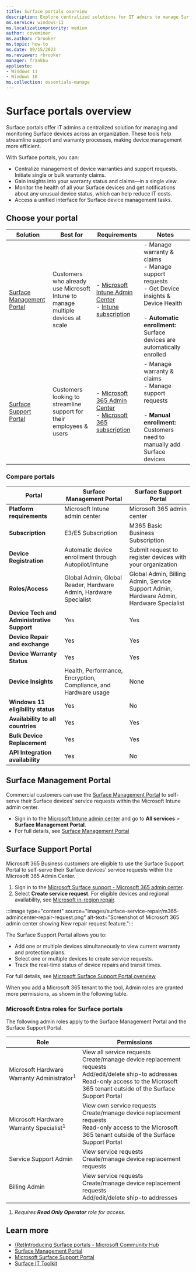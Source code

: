 ```yaml
---
title: Surface portals overview
description: Explore centralized solutions for IT admins to manage Surface devices at scale. Learn about the Surface Management Portal and Surface Support Portal, designed for efficient device monitoring, warranty management, and support requests.
ms.service: windows-11
ms.localizationpriority: medium
author: coveminer
ms.author: rbrooker
ms.topic: how-to
ms.date: 09/15/2023
ms.reviewer: rbrooker
manager: frankbu
appliesto:
- Windows 11
- Windows 10
ms.collection: essentials-manage
---
```


# Surface portals overview

Surface portals offer IT admins a centralized solution for managing and monitoring Surface devices across an organization. These tools help streamline support and warranty processes, making device management more efficient.

With Surface portals, you can:

- Centralize management of device warranties and support requests. Initiate single or bulk warranty claims.
- Gain insights into your warranty status and claims—in a single view.
- Monitor the health of all your Surface devices and get notifications about any unusual device status, which can help reduce IT costs.
- Access a unified interface for Surface device management tasks.

## Choose your portal

| Solution                                                                                                                              | Best for                                                                          | Requirements                                                                                             | Notes                                             |
| ----------------------------------------------------------------------------------------------------------------------------------- | --------------------------------------------------------------------------------- | -------------------------------------------------------------------------------------------------------- | ------------------------------------------------- |
| [Surface Management Portal](#surface-management-portal)                          | Customers who already use Microsoft Intune to manage multiple devices at scale | - [Microsoft Intune Admin Center](https://endpoint.microsoft.com/)<br>- [Intune subscription](https://www.microsoft.com/security/business/microsoft-intune-pricing)     | -  Manage warranty & claims <br>- Manage support requests<br>- Get Device insights & Device Health <br><br> - **Automatic enrollment:** Surface devices are automatically enrolled       |
| [Surface Support Portal](#surface-support-portal) | Customers looking to streamline support for their employees & users            | - [Microsoft 365 Admin Center](https://admin.microsoft.com/AdminPortal/)<br>- [Microsoft 365 subscription](/microsoft-365/commerce/try-or-buy-microsoft-365) | - Manage warranty & claims <br>- Manage support requests <br><br>- **Manual enrollment:** Customers need to manually add Surface devices 

### Compare portals

| Portal                         | Surface Management Portal                          | Surface Support Portal                               |
|-------------------------------------|----------------------------------------------------------|----------------------------------------------------------|
| **Platform requirements**           | Microsoft Intune admin center                            | Microsoft 365 admin center                               |
| **Subscription**                    | E3/E5 Subscription                                       | M365 Basic Business Subscription                         |
| **Device Registration**             | Automatic device enrollment through Autopilot/Intune     | Submit request to register devices with your organization |
| **Roles/Access**                    | Global Admin, Global Reader, Hardware Admin, Hardware Specialist | Global Admin, Billing Admin, Service Support Admin, Hardware Admin, Hardware Specialist |
| **Device Tech and Administrative Support** | Yes                                                  | Yes                                                      |
| **Device Repair and exchange**      | Yes                                                      | Yes                                                      |
| **Device Warranty Status**          | Yes                                                      | Yes                                                      |
| **Device Insights**                 | Health, Performance, Encryption, Compliance, and Hardware usage | None                                                     |
| **Windows 11 eligibility status**   | Yes                                                      | No                                                       |
| **Availability to all countries**   | Yes                                                      | Yes                                                      |
| **Bulk Device Replacement**         | Yes                                                      | Yes                                                      |
| **API Integration availability**    | Yes                                                      | No                                                       |


## Surface Management Portal

Commercial customers can use the [Surface Management Portal](surface-management-portal.md) to self-serve their Surface devices’ service requests within the Microsoft Intune admin center.

- Sign in to the [Microsoft Intune admin center](https://go.microsoft.com/fwlink/?linkid=2109431) and go to **All services** > **Surface Management Portal**.
- For full details, see [Surface Management Portal](surface-management-portal.md)


## Surface Support Portal

Microsoft 365 Business customers are eligible to use the Surface Support Portal to self-serve their Surface devices’ service requests within the Microsoft 365 Admin Center.

1. Sign in to the [Microsoft Surface support - Microsoft 365 admin center](https://admin.microsoft.com/AdminPortal#/support/microsoftsurfacesupport).
2. Select **Create service request**. For eligible devices and regional availability, see [Microsoft in-region repair](microsoft-in-region-same-unit-repair.md).

:::image type="content" source="images/surface-service-repair/m365-admincenter-repair-request.png" alt-text="Screenshot of Microsoft 365 admin center showing New repair request feature.":::

The Surface Support Portal allows you to:

- Add one or multiple devices simultaneously to view current warranty and protection plans.
- Select one or multiple devices to create service requests.
- Track the real-time status of device repairs and transit times.

For full details, see [Microsoft Surface Support Portal overview](surface-support-portal.md)

When you add a Microsoft 365 tenant to the tool, Admin roles are granted more permissions, as shown in the following table.


### Microsoft Entra roles for Surface portals

The following admin roles apply to the Surface Management Portal and the Surface Support Portal.

| Role                                      | Permissions                                                                                                                                                                                 |
| ----------------------------------------- | ------------------------------------------------------------------------------------------------------------------------------------------------------------------------------------------- |
| Microsoft Hardware Warranty Administrator<sup>1</sup> | View all service requests<br>Create/manage device replacement requests<br>Add/edit/delete ship-to addresses<br>Read-only access to the Microsoft 365 tenant outside of the Surface Support Portal |
| Microsoft Hardware Warranty Specialist<sup>1</sup>     | View own service requests<br>Create/manage device replacement requests<br>Read-only access to the Microsoft 365 tenant outside of the Surface Support Portal                                        |
| Service Support Admin                     | View service requests<br>Create/manage device replacement requests                                                                                                                          |
| Billing Admin                             | View service requests<br>Create/manage device replacement requests<br>Add/edit/delete ship-to addresses                                                                                   |

1. *Requires **Read Only Operator** role for access*.

## Learn more

- [(Re)Introducing Surface portals - Microsoft Community Hub](https://techcommunity.microsoft.com/t5/surface-it-pro-blog/re-introducing-the-surface-management-and-support-suite/ba-p/4109526)
- [Surface Management Portal](surface-management-portal.md)
- [Microsoft Surface Support Portal](surface-support-portal.md)
- [Surface IT Toolkit](surface-it-toolkit.md)
